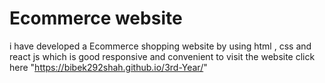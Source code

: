 #  Ecommerce website

i have developed a Ecommerce shopping website by using html , css and react js which is good responsive and convenient to visit the website click here "https://bibek292shah.github.io/3rd-Year/"
